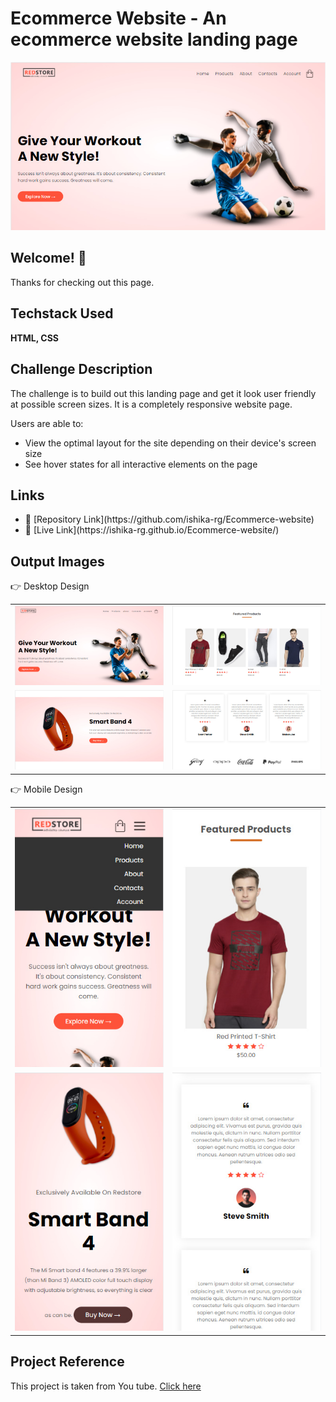 # Ecommerce Website - An ecommerce website landing page 

![Design view for ecommerce website](./OutputImages/desktop1.jpg)



## Welcome! 👋

Thanks for checking out this page.


## Techstack Used

**HTML, CSS**

## Challenge Description

The challenge is to build out this landing page and get it look user friendly at possible screen sizes. It is a completely responsive website page.

Users are able to: 

- View the optimal layout for the site depending on their device's screen size
- See hover states for all interactive elements on the page

## Links
<ul>
  <li>📌 [Repository Link](https://github.com/ishika-rg/Ecommerce-website)</li>
  <li>📌 [Live Link](https://ishika-rg.github.io/Ecommerce-website/) </li>
</ul>
    

## Output Images 

👉 Desktop Design

<table>
<tr>

<td><img src="./OutputImages/desktop1.jpg"></td>
<td><img src="./OutputImages/desktop2.jpg"></td>

</tr>

<tr>

<td><img src="./OutputImages/desktop3.jpg"></td>
<td><img src="./OutputImages/desktop4.jpg"></td>
</tr>

</table>


👉 Mobile Design

<table>
<tr>
<td><img src ="./OutputImages/mobile1.jpg">
</td>
<td><img src ="./OutputImages/mobile4.jpg">
</td>

</tr>
<tr>
<td><img src ="./OutputImages/mobile2.jpg">
</td>
<td><img src ="./OutputImages/mobile3.jpg">
</td>

</tr>


</table>



## Project Reference
This project is taken from You tube.  [Click here](https://www.youtube.com/watch?v=yQimoqo0-7g&t=2488s) 






